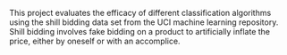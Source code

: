 This project evaluates the efficacy of different classification algorithms using the shill bidding data set from the UCI machine learning repository. Shill bidding involves fake bidding on a product to artificially inflate the price, either by oneself or with an accomplice.  
